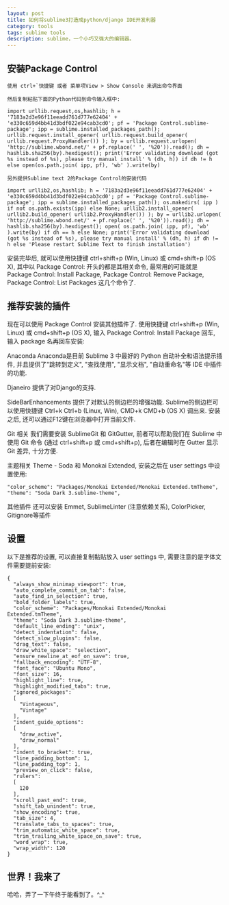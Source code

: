 ```yaml
---
layout: post
title: 如何将sublime3打造成python/django IDE开发利器
category: tools
tags: sublime tools
description: sublime，一个小巧又强大的编辑器。
---
```


## 安装Package Control

    使用 ctrl+`快捷键 或者 菜单项View > Show Console 来调出命令界面

    然后复制粘贴下面的Python代码到命令输入框中:

    import urllib.request,os,hashlib; h = '7183a2d3e96f11eeadd761d777e62404' + 'e330c659d4bb41d3bdf022e94cab3cd0'; pf = 'Package Control.sublime-package'; ipp = sublime.installed_packages_path(); urllib.request.install_opener( urllib.request.build_opener( urllib.request.ProxyHandler()) ); by = urllib.request.urlopen( 'http://sublime.wbond.net/' + pf.replace(' ', '%20')).read(); dh = hashlib.sha256(by).hexdigest(); print('Error validating download (got %s instead of %s), please try manual install' % (dh, h)) if dh != h else open(os.path.join( ipp, pf), 'wb' ).write(by)

    另外提供Sublime text 2的Package Control的安装代码

    import urllib2,os,hashlib; h = '7183a2d3e96f11eeadd761d777e62404' + 'e330c659d4bb41d3bdf022e94cab3cd0'; pf = 'Package Control.sublime-package'; ipp = sublime.installed_packages_path(); os.makedirs( ipp ) if not os.path.exists(ipp) else None; urllib2.install_opener( urllib2.build_opener( urllib2.ProxyHandler()) ); by = urllib2.urlopen( 'http://sublime.wbond.net/' + pf.replace(' ', '%20')).read(); dh = hashlib.sha256(by).hexdigest(); open( os.path.join( ipp, pf), 'wb' ).write(by) if dh == h else None; print('Error validating download (got %s instead of %s), please try manual install' % (dh, h) if dh != h else 'Please restart Sublime Text to finish installation')

安装完毕后, 就可以使用快捷键 ctrl+shift+p (Win, Linux) 或 cmd+shift+p (OS X), 其中以 Package Control: 开头的都是其相关命令, 最常用的可能就是 Package Control: Install Package, Package Control: Remove Package, Package Control: List Packages 这几个命令了.

## 推荐安装的插件

现在可以使用 Package Control 安装其他插件了. 使用快捷键 ctrl+shift+p (Win, Linux) 或 cmd+shift+p (OS X), 输入 Package Control: Install Package 回车, 输入 package 名再回车安装:

Anaconda
Anaconda是目前 Sublime 3 中最好的 Python 自动补全和语法提示插件, 并且提供了"跳转到定义", "查找使用", "显示文档", "自动重命名"等 IDE 中插件的功能.

Djaneiro
提供了对Django的支持.

SideBarEnhancements
提供了对默认的侧边栏的增强功能. Sublime的侧边栏可以使用快捷键 Ctrl+k Ctrl+b (Linux, Win), CMD+k CMD+b (OS X) 调出来. 安装之后, 还可以通过F12键在浏览器中打开当前文件.

Git 相关
我们需要安装 SublimeGit 和 GitGutter, 前者可以帮助我们在 Sublime 中使用 Git 命令 (通过 ctrl+shift+p 或 cmd+shift+p), 后者在编辑时在 Gutter 显示 Git 差异, 十分方便.

主题相关
Theme - Soda 和 Monokai Extended, 安装之后在 user settings 中设置使用:

    "color_scheme": "Packages/Monokai Extended/Monokai Extended.tmTheme",
    "theme": "Soda Dark 3.sublime-theme",


其他插件
还可以安装 Emmet, SublimeLinter (注意依赖关系), ColorPicker, Gitignore等插件

## 设置

以下是推荐的设置, 可以直接复制黏贴放入 user settings 中, 需要注意的是字体文件需要提前安装:

    {
      "always_show_minimap_viewport": true,
      "auto_complete_commit_on_tab": false,
      "auto_find_in_selection": true,
      "bold_folder_labels": true,
      "color_scheme": "Packages/Monokai Extended/Monokai Extended.tmTheme",
      "theme": "Soda Dark 3.sublime-theme",
      "default_line_ending": "unix",
      "detect_indentation": false,
      "detect_slow_plugins": false,
      "drag_text": false,
      "draw_white_space": "selection",
      "ensure_newline_at_eof_on_save": true,
      "fallback_encoding": "UTF-8",
      "font_face": "Ubuntu Mono",
      "font_size": 16,
      "highlight_line": true,
      "highlight_modified_tabs": true,
      "ignored_packages":
      [
        "Vintageous",
        "Vintage"
      ],
      "indent_guide_options":
      [
        "draw_active",
        "draw_normal"
      ],
      "indent_to_bracket": true,
      "line_padding_bottom": 1,
      "line_padding_top": 1,
      "preview_on_click": false,
      "rulers":
      [
        120
      ],
      "scroll_past_end": true,
      "shift_tab_unindent": true,
      "show_encoding": true,
      "tab_size": 4,
      "translate_tabs_to_spaces": true,
      "trim_automatic_white_space": true,
      "trim_trailing_white_space_on_save": true,
      "word_wrap": true,
      "wrap_width": 120
    }


## 世界！我来了
哈哈，弄了一下午终于能看到了。^_^